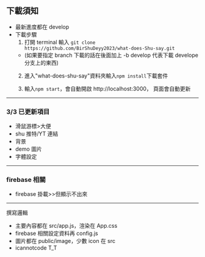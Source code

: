 ## 下載須知

- 最新進度都在 develop
- 下載步驟
  1. 打開 terminal 輸入 `git clone https://github.com/BirShuDeyy2023/what-does-Shu-say.git `
  - (如果要指定 branch 下載的話在後面加上 -b develop 代表下載 develope 分支上的東西)
  2. 進入"what-does-shu-say"資料夾輸入`npm install`下載套件

  3. 輸入`npm start`，會自動開啟 http://localhost:3000， 頁面會自動更新

---

### 3/3 已更新項目

- 滑鼠游標>大便
- shu 推特/YT 連結
- 背景
- demo 圖片
- 字體設定

---

### firebase 相關

- firebase 掛載>>但顯示不出來

---

撰寫邏輯

- 主要內容都在 src/app.js，渲染在 App.css
- firebase 相關設定資料再 config.js
- 圖片都在 public/image，少數 icon 在 src
- icannotcode T_T
